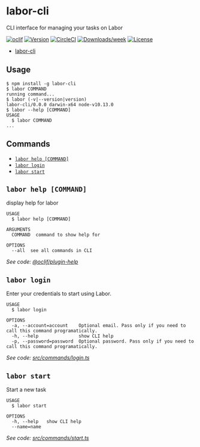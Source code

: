 # labor-cli

CLI interface for managing your tasks on Labor

[![oclif](https://img.shields.io/badge/cli-oclif-brightgreen.svg)](https://oclif.io)
[![Version](https://img.shields.io/npm/v/labor-cli.svg)](https://npmjs.org/package/labor-cli)
[![CircleCI](https://circleci.com/gh/Yurickh/labor-cli/tree/master.svg?style=shield)](https://circleci.com/gh/Yurickh/labor-cli/tree/master)
[![Downloads/week](https://img.shields.io/npm/dw/labor-cli.svg)](https://npmjs.org/package/labor-cli)
[![License](https://img.shields.io/npm/l/labor-cli.svg)](https://github.com/Yurickh/labor-cli/blob/master/package.json)

<!-- toc -->
* [labor-cli](#labor-cli)
<!-- tocstop -->

## Usage

<!-- usage -->
```sh-session
$ npm install -g labor-cli
$ labor COMMAND
running command...
$ labor (-v|--version|version)
labor-cli/0.0.0 darwin-x64 node-v10.13.0
$ labor --help [COMMAND]
USAGE
  $ labor COMMAND
...
```
<!-- usagestop -->

## Commands

<!-- commands -->
* [`labor help [COMMAND]`](#labor-help-command)
* [`labor login`](#labor-login)
* [`labor start`](#labor-start)

## `labor help [COMMAND]`

display help for labor

```
USAGE
  $ labor help [COMMAND]

ARGUMENTS
  COMMAND  command to show help for

OPTIONS
  --all  see all commands in CLI
```

_See code: [@oclif/plugin-help](https://github.com/oclif/plugin-help/blob/v2.1.4/src/commands/help.ts)_

## `labor login`

Enter your credentials to start using Labor.

```
USAGE
  $ labor login

OPTIONS
  -a, --account=account    Optional email. Pass only if you need to call this command programatically.
  -h, --help               show CLI help
  -p, --password=password  Optional password. Pass only if you need to call this command programatically.
```

_See code: [src/commands/login.ts](https://github.com/Yurickh/labor-cli/blob/v0.0.0/src/commands/login.ts)_

## `labor start`

Start a new task

```
USAGE
  $ labor start

OPTIONS
  -h, --help   show CLI help
  --name=name
```

_See code: [src/commands/start.ts](https://github.com/Yurickh/labor-cli/blob/v0.0.0/src/commands/start.ts)_
<!-- commandsstop -->
